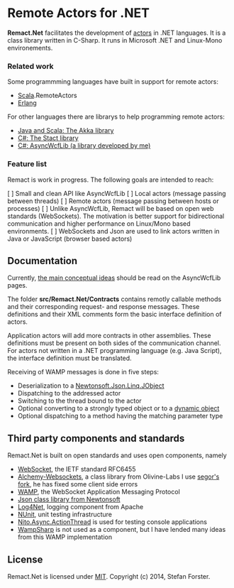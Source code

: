 Remote Actors for .NET
======================

**Remact.Net** facilitates the development of [actors](http://en.wikipedia.org/wiki/Actor_model) in .NET languages.
It is a class library written in C-Sharp.
It runs in Microsoft .NET and Linux-Mono environements.


### Related work

Some programmming languages have built in support for remote actors:

* [Scala](http://www.scala-lang.org/).RemoteActors
* [Erlang](http://www.erlang.org/)

For other languages there are librarys to help programming remote actors:

* [Java and Scala: The Akka library](http://akka.io/)
* [C#: The Stact library](https://github.com/phatboyg/Stact)
* [C#: AsyncWcfLib (a library developed by me)](http://sourceforge.net/projects/asyncwcflib/)


### Feature list

Remact is work in progress. The following goals are intended to reach:

[ ] Small and clean API like AsyncWcfLib
[ ] Local actors (message passing between threads)
[ ] Remote actors (message passing between hosts or processes)
[ ] Unlike AsyncWcfLib, Remact will be based on open web standards (WebSockets).
    The motivation is better support for bidirectional communication and higher performance
    on Linux/Mono based environments.
[ ] WebSockets and Json are used to link actors written in Java or JavaScript (browser based actors)


Documentation
-------------
Currently, [the main conceptual ideas](http://sourceforge.net/p/asyncwcflib/wiki/Actors/) should be read on the AsyncWcfLib pages.

The folder **src/Remact.Net/Contracts** contains remotly callable methods and their corresponding request- and response messages.
These definitions and their XML comments form the basic interface definition of actors.

Application actors will add more contracts in other assemblies. 
These definitions must be present on both sides of the communication channel.
For actors not written in a .NET programming language (e.g. Java Script), the interface definition must be translated. 

Receiving of WAMP messages is done in five steps:
* Deserialization to a [Newtonsoft.Json.Linq.JObject](http://weblog.west-wind.com/posts/2012/Aug/30/Using-JSONNET-for-dynamic-JSON-parsing)
* Dispatching to the addressed actor 
* Switching to the thread bound to the actor
* Optional converting to a strongly typed object or to a [dynamic object](http://msdn.microsoft.com/en-us/library/dd264736%28v=vs.110%29.aspx)
* Optional dispatching to a method having the matching parameter type


Third party components and standards
------------------------------------
Remact.Net is built on open standards and uses open components, namely

* [WebSocket](http://tools.ietf.org/html/rfc6455), the IETF standard RFC6455
* [Alchemy-Websockets](https://github.com/Olivine-Labs/Alchemy-Websockets), a class library from Olivine-Labs
  I use [segor's fork](https://github.com/segor/Alchemy-Websockets), he has fixed some client side errors
* [WAMP](http://wamp.ws/), the WebSocket Application Messaging Protocol
* [Json class library from Newtonsoft](https://github.com/JamesNK/Newtonsoft.Json) 
* [Log4Net](http://logging.apache.org/log4net/), logging component from Apache
* [NUnit](http://www.nunit.org/), unit testing infrastructure
* [Nito.Async.ActionThread](http://nitoasync.codeplex.com/) is used for testing console applications
* [WampSharp](https://github.com/darkl/WampSharp) is not used as a component, but I have lended many ideas from this WAMP implementation


License
-------
Remact.Net is licensed under [MIT](http://www.opensource.org/licenses/mit-license.php).
Copyright (c) 2014, Stefan Forster.


